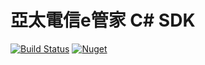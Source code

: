 # 亞太電信e管家 C# SDK
[![Build Status](https://dev.azure.com/lettucebo/Github.Build/_apis/build/status/lettucebo.Aptg.KonaKart?branchName=master)](https://dev.azure.com/lettucebo/Github.Build/_build/latest?definitionId=32&branchName=master)
[![Nuget](https://img.shields.io/nuget/v/Aptg.KonaKart.svg)](https://www.nuget.org/packages/Aptg.KonaKart/)
